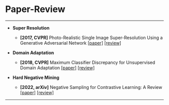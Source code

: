 # Paper-Review
---

- **Super Resolution**
    - **[2017, CVPR]** Photo-Realistic Single Image Super-Resolution Using a Generative Adversarial Network [[paper]](https://openaccess.thecvf.com/content_cvpr_2017/papers/Ledig_Photo-Realistic_Single_Image_CVPR_2017_paper.pdf) [[review]](https://github.com/junginkim23/Paper-Review/blob/master/SungsuKim/Review/%5B2017%5D%20Photo-Realistic%20Single%20Image%20Super-Resolution%20Using%20a%20Generative%20Adversarial%20Network.pdf)

- **Domain Adaptation**
    - **[2018, CVPR]** Maximum Classifier Discrepancy for Unsupervised Domain Adaptation [[paper]](https://openaccess.thecvf.com/content_cvpr_2018/papers/Saito_Maximum_Classifier_Discrepancy_CVPR_2018_paper.pdf) [[review]](https://github.com/junginkim23/Paper-Review/blob/master/SungsuKim/Review/%5B2018%5D%20Maximum%20Classifier%20Discrepancy%20for%20Unsupervised%20Domain%20Adaptation.pdf)

- **Hard Negative Mining**
    - **[2022, arXiv]** Negative Sampling for Contrastive Learning: A Review [[paper]](https://arxiv.org/pdf/2206.00212.pdf) [[review]](https://github.com/junginkim23/Paper-Review/blob/master/SungsuKim/Review/%5B2022%5D%20Negative%20Sampling%20for%20Contrastive%20Representation%20Learning-%20A%20Review.pdf)

---
